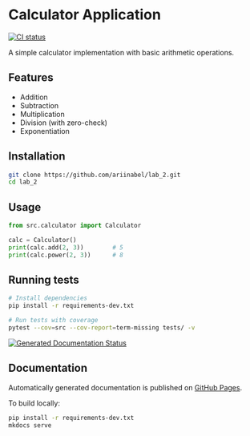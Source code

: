 # Calculator Application

[![CI status](https://github.com/ariinabel/lab_2/actions/workflows/test-and-docs.yaml/badge.svg)](https://github.com/ariinabel/lab_2/actions/workflows/test-and-docs.yaml)

A simple calculator implementation with basic arithmetic operations.

## Features
- Addition
- Subtraction
- Multiplication
- Division (with zero-check)
- Exponentiation

## Installation
```bash
git clone https://github.com/ariinabel/lab_2.git
cd lab_2
```

## Usage

```python
from src.calculator import Calculator

calc = Calculator()
print(calc.add(2, 3))        # 5
print(calc.power(2, 3))      # 8
```

## Running tests

```bash
# Install dependencies
pip install -r requirements-dev.txt

# Run tests with coverage
pytest --cov=src --cov-report=term-missing tests/ -v
```

[![Generated Documentation Status](https://github.com/ariinabel/lab_2/actions/workflows/pages/pages-build-deployment/badge.svg)](https://github.com/ariinabel/lab_2/actions/workflows/pages/pages-build-deployment)

## Documentation
Automatically generated documentation is published on [GitHub Pages](https://ariinabel.github.io/lab_2/).

To build locally:
```bash
pip install -r requirements-dev.txt
mkdocs serve
